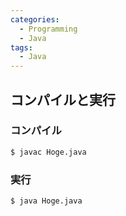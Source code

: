 ```yaml
---
categories:
  - Programming
  - Java
tags:
  - Java
---
```


## コンパイルと実行

### コンパイル

```bash
$ javac Hoge.java
```

### 実行

```bash
$ java Hoge.java
```
